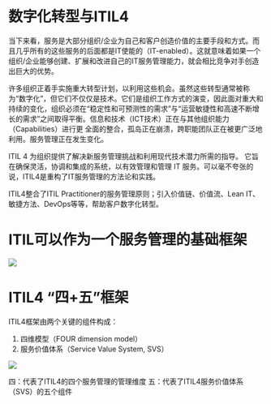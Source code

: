 
# 数字化转型与ITIL4

当下来看，服务是大部分组织/企业为自己和客户创造价值的主要手段和方式。而且几乎所有的这些服务的后面都是IT使能的（IT-enabled）。这就意味着如果一个组织/企业能够创建、扩展和改进自己的IT服务管理能力，就会相比竞争对手创造出巨大的优势。

许多组织正着手实施重大转型计划，以利用这些机会。虽然这些转型通常被称为“数字化”，但它们不仅仅是技术。它们是组织工作方式的演变，因此面对重大和持续的变化，组织必须在“稳定性和可预测性的需求”与“运营敏捷性和高速不断增长的需求”之间取得平衡。信息和技术（ICT技术）正在与其他组织能力（Capabilities）进行更
全面的整合，孤岛正在崩溃，跨职能团队正在被更广泛地利用。服务管理正在发生变化。

ITIL 4 为组织提供了解决新服务管理挑战和利用现代技术潜力所需的指导。 它旨在确保灵活，协调和集成的系统，以有效管理和管理 IT 服务。可以毫不夸张的说，ITIL4是重构了IT服务管理的方法论和实践。

ITIL4整合了ITIL Practitioner的服务管理原则；引入价值链、价值流、Lean IT、敏捷方法、DevOps等等，帮助客户数字化转型。

# 

# ITIL可以作为一个服务管理的基础框架

![](https://github.com/jiangxianlou/ITIL4/blob/master/Flash%20Card%20for%20ITIL4/ITIL%E9%9B%86%E6%88%90%E6%A1%86%E6%9E%B6.jpg?raw=ture)



# ITIL4 “四+五”框架

ITIL4框架由两个关键的组件构成：

1. 四维模型（FOUR dimension model）
2. 服务价值体系（Service Value System, SVS）

![](https://github.com/jiangxianlou/ITIL4/blob/master/Flash%20Card%20for%20ITIL4/%E5%B9%BB%E7%81%AF%E7%89%877.JPG?raw=ture)

四：代表了ITIL4的四个服务管理的管理维度
五：代表了ITIL4服务价值体系（SVS）的五个组件


